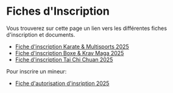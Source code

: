 # Fiches d'Inscription

Vous trouverez sur cette page un lien vers les différentes fiches d'inscription et documents.

- [Fiche d'inscription Karate & Multisports 2025](/documents/2025-Fiche-INSCRIPTION-KARATE-MULTISPORT.doc)
- [Fiche d'inscription Boxe & Krav Maga 2025](/documents/2025-Fiche-INSCRIPTION-Boxe-Krav-Maga.doc)
- [Fiche d'inscription Tai Chi Chuan 2025](/documents/2025-Fiche-INSCRIPTION-TAI-CHI-CHUAN.doc)

Pour inscrire un mineur: 
- [Fiche d'autorisation d'insription 2025](/documents/2025-DOS-Fiche-Autorisation-Inscription.doc)

